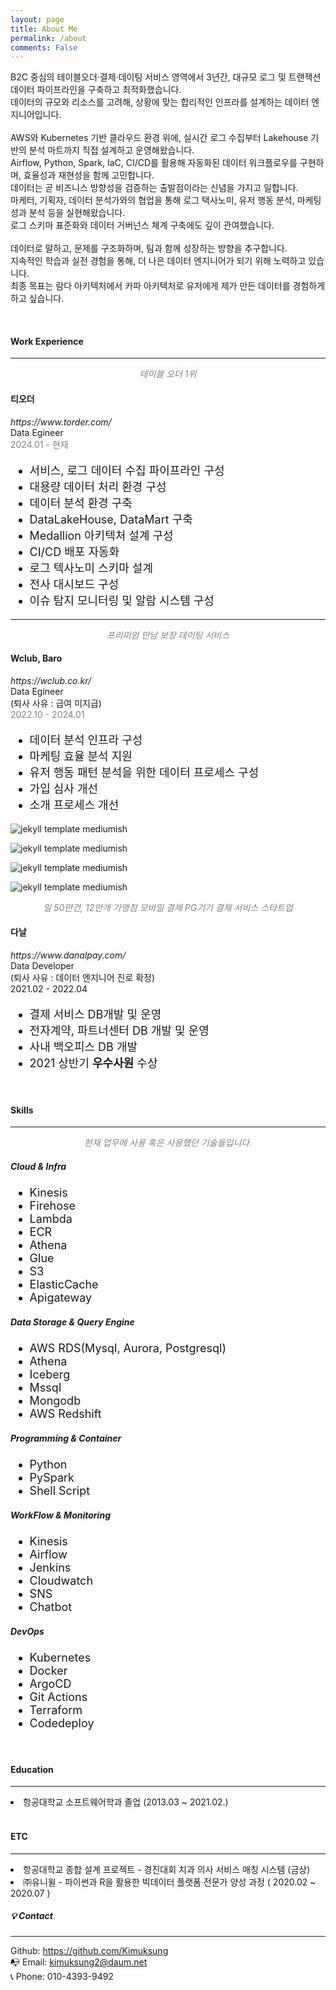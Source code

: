 ```yaml
---
layout: page
title: About Me
permalink: /about
comments: False
---
```


<div class="row justify-content-between">
<div class="col-md-8 pr-5">

<p>
B2C 중심의 테이블오더·결제·데이팅 서비스 영역에서 3년간, 대규모 로그 및 트랜잭션 데이터 파이프라인을 구축하고 최적화했습니다. <br>
데이터의 규모와 리소스를 고려해, 상황에 맞는 합리적인 인프라를 설계하는 데이터 엔지니어입니다. <br>
<br>
AWS와 Kubernetes 기반 클라우드 환경 위에, 실시간 로그 수집부터 Lakehouse 기반의 분석 마트까지 직접 설계하고 운영해왔습니다. <br>
Airflow, Python, Spark, IaC, CI/CD를 활용해 자동화된 데이터 워크플로우를 구현하며, 효율성과 재현성을 함께 고민합니다. <br>
데이터는 곧 비즈니스 방향성을 검증하는 출발점이라는 신념을 가지고 일합니다. <br>
마케터, 기획자, 데이터 분석가와의 협업을 통해 로그 택사노미, 유저 행동 분석, 마케팅 성과 분석 등을 실현해왔습니다. <br>
로그 스키마 표준화와 데이터 거버넌스 체계 구축에도 깊이 관여했습니다. <br>
<br>
데이터로 말하고, 문제를 구조화하며, 팀과 함께 성장하는 방향을 추구합니다. <br>
지속적인 학습과 실전 경험을 통해, 더 나은 데이터 엔지니어가 되기 위해 노력하고 있습니다. <br>
최종 목표는 람다 아키텍처에서 카파 아키텍처로 유저에게 제가 만든 데이터를 경험하게 하고 싶습니다. <br>
</p>

<br>
<h4>Work Experience</h4>
<hr>
<div class="subheading mb-3" style="color: gray; text-align: center; font-style: italic;">테이블 오더 1위</div>
<div class="row clearfix">
    <div class="col-xs-12 col-sm-12 col-md-5 no-print">
        <h4 class="mb-0">티오더</h4>
        <div style="font-style: italic; margin-bottom: 0px;">https://www.torder.com/</div>
        <div class="subheading mb-0">Data Egineer</div>
        <div class="subheading mb-3" style="color: gray;">2024.01 - 현재</div>
    </div>
    
<div class="col-xs-12 col-sm-12 col-md-7 col-print-12">
    <ul style="font-size: 18px;">
        <li>서비스, 로그 데이터 수집 파이프라인 구성</li>
        <li>대용량 데이터 처리 환경 구성</li>
        <li>데이터 분석 환경 구축</li>
        <li>DataLakeHouse, DataMart 구축</li>
        <li>Medallion 아키텍처 설계 구성</li>
        <li>CI/CD 배포 자동화</li>
        <li>로그 텍사노미 스키마 설계</li>
        <li>전사 대시보드 구성</li>
        <li>이슈 탐지 모니터링 및 알람 시스템 구성</li>
    </ul>
    </div>
</div>

<hr>
<div class="subheading mb-3" style="color: gray; text-align: center; font-style: italic;">프리미엄 만남 보장 데이팅 서비스</div>
<div class="row clearfix">
    <div class="col-xs-12 col-sm-12 col-md-5 no-print">
        <h4 class="mb-0">Wclub, Baro</h4>
        <div style="font-style: italic; margin-bottom: 0px;">https://wclub.co.kr/</div>
        <div class="subheading mb-0">Data Egineer</div>
        <div class="subheading mb-3" style="margin-top: 0px;">(퇴사 사유 : 급여 미지급)</div>
        <div class="subheading mb-3" style="color: gray;">2022.10 - 2024.01</div>
    </div>
    
<div class="col-xs-12 col-sm-12 col-md-7 col-print-12">
    <ul style="font-size: 18px;">
        <li>데이터 분석 인프라 구성</li>
        <li>마케팅 효율 분석 지원</li>
        <li>유저 행동 패턴 분석을 위한 데이터 프로세스 구성</li>
        <li>가입 심사 개선</li>
        <li>소개 프로세스 개선</li>
    </ul>
    </div>
</div>
<p class="mb-5"><img class="shadow-lg" src="{{site.baseurl}}/assets/images/1-datainfra.png" alt="jekyll template mediumish" /></p>
<p class="mb-5"><img class="shadow-lg" src="{{site.baseurl}}/assets/images/1-1datainfra.png" alt="jekyll template mediumish" /></p>
<p class="mb-5"><img class="shadow-lg" src="{{site.baseurl}}/assets/images/2logarchitectur.png" alt="jekyll template mediumish" /></p>
<p class="mb-5"><img class="shadow-lg" src="{{site.baseurl}}/assets/images/3-process.png" alt="jekyll template mediumish" /></p>
<div class="subheading mb-3" style="color: gray; text-align: center; font-style: italic;">일 50만건, 12만개 가맹점 모바일 결제 PG기기 결제 서비스 스타트업</div>
<div class="row clearfix">
    <div class="col-xs-12 col-sm-12 col-md-5 no-print">
        <h4 class="mb-0">다날</h4>
        <div style="font-style: italic; margin-bottom: 0px;">https://www.danalpay.com/</div>
        <div class="subheading mb-0">Data Developer</div>
        <div class="subheading mb-3" style="margin-top: 0px;">(퇴사 사유 : 데이터 엔지니어 진로 확정)</div>
        <div class="subheading mb-3">2021.02 - 2022.04</div>
    </div>
<div class="col-xs-12 col-sm-12 col-md-7 col-print-12">
    <ul style="font-size: 18px;">
        <li>결제 서비스 DB개발 및 운영</li>
        <li>전자계약, 파트너센터 DB 개발 및 운영</li>
        <li>사내 백오피스 DB 개발</li>
        <li>2021 상반기 <strong>우수사원</strong> 수상</li>
    </ul>
    </div>
</div>
<br>

<h4>Skills</h4>
<hr>
<div class="subheading mb-3" style="color: gray; text-align: center; font-style: italic;">현재 업무에 사용 혹은 사용했던 기술들입니다.</div>
<div class="row clearfix">
    <div class="col-xs-12 col-sm-12 col-md-5 no-print">
        <h5 class="mb-0"> Cloud & Infra </h5>
    </div>
    <div class="col-xs-12 col-sm-12 col-md-7 col-print-12">
        <ul style="font-size: 18px;">
            <li>Kinesis</li>
            <li>Firehose</li>
            <li>Lambda</li>
            <li>ECR</li>
            <li>Athena</li>
            <li>Glue</li>
            <li>S3</li>
            <li>ElasticCache</li>
            <li>Apigateway</li>
        </ul>
    </div>
    <div class="col-xs-12 col-sm-12 col-md-5 no-print">
        <h5 class="mb-0">Data Storage & Query Engine</h5>
    </div>
    <div class="col-xs-12 col-sm-12 col-md-7 col-print-12">
        <ul style="font-size: 18px;">
            <li>AWS RDS(Mysql, Aurora, Postgresql)</li>
            <li>Athena</li>
            <li>Iceberg</li>            
            <li>Mssql</li>
            <li>Mongodb</li>
            <li>AWS Redshift</li>
        </ul>
        </div>
    <div class="col-xs-12 col-sm-12 col-md-5 no-print">
        <h5 class="mb-0">Programming & Container</h5>
    </div>
    <div class="col-xs-12 col-sm-12 col-md-7 col-print-12">
        <ul style="font-size: 18px;">
            <li>Python</li>
            <li>PySpark</li>
            <li>Shell Script</li>
        </ul>
        </div>
    <div class="col-xs-12 col-sm-12 col-md-5 no-print">
        <h5 class="mb-0">WorkFlow & Monitoring</h5>
    </div>
    <div class="col-xs-12 col-sm-12 col-md-7 col-print-12">
        <ul style="font-size: 18px;">
            <li>Kinesis</li>            
            <li>Airflow</li>
            <li>Jenkins</li>
            <li>Cloudwatch</li>
            <li>SNS</li>
            <li>Chatbot</li>
        </ul>
        </div>
    <div class="col-xs-12 col-sm-12 col-md-5 no-print">
        <h5 class="mb-0">DevOps</h5>
    </div>
    <div class="col-xs-12 col-sm-12 col-md-7 col-print-12">
        <ul style="font-size: 18px;">
            <li>Kubernetes</li>
            <li>Docker</li>
            <li>ArgoCD</li>
            <li>Git Actions</li>
            <li>Terraform</li>
            <li>Codedeploy</li>
        </ul>
    </div>
</div>
<br>

<h4>Education</h4>
<hr>
<div>
    <li>항공대학교 소프트웨어학과 졸업 (2013.03 ~ 2021.02.)</li>
</div>
<br>

<h4>ETC</h4>
<hr>
<div>
    <li>항공대학교 종합 설계 프로젝트 - 경진대회 치과 의사 서비스 매칭 시스템 (금상)</li>
    <li>㈜유니윌  - 파이썬과 R을 활용한 빅데이터 플랫폼 전문가 양성 과정 ( 2020.02 ~ 2020.07 )</li>
</div>

</div>

<div class="col-md-4">
<div class="sticky-top sticky-top-80">
<div class="contact">
<h5>💡 Contact</h5>
<hr>
<div class="contact-item">
    <i class="fab fa-github"></i> Github: <a href="https://github.com/Kimuksung" target="_blank">https://github.com/Kimuksung</a>
</div>
<div class="contact-item">
    📭 Email: <a href="mailto:kimuksung2@daum.net">kimuksung2@daum.net</a>
</div>
<div class="contact-item">
    📞 Phone: 010-4393-9492
</div>


</div>
</div>
</div>
</div>

